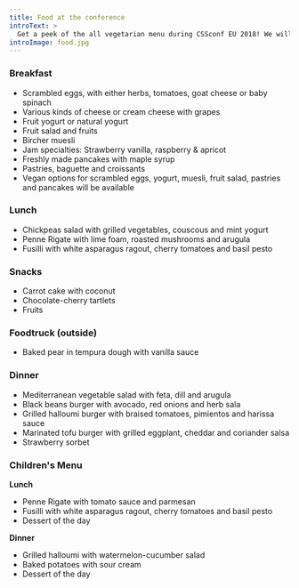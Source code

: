 ```yaml
---
title: Food at the conference
introText: >
  Get a peek of the all vegetarian menu during CSSconf EU 2018! We will also offer vegan options and a dedicated childrens menu. 🍳🥗🍔 
introImage: food.jpg
---
```


### Breakfast

* Scrambled eggs, with either herbs, tomatoes, goat cheese or baby spinach
* Various kinds of cheese or cream cheese with grapes
* Fruit yogurt or natural yogurt
* Fruit salad and fruits
* Bircher muesli
* Jam specialties: Strawberry vanilla, raspberry & apricot
* Freshly made pancakes with maple syrup
* Pastries, baguette and croissants
* Vegan options for scrambled eggs, yogurt, muesli, fruit salad, pastries and pancakes will be available

### Lunch

* Chickpeas salad with grilled vegetables, couscous and mint yogurt
* Penne Rigate with lime foam, roasted mushrooms and arugula
* Fusilli with white asparagus ragout, cherry tomatoes and basil pesto

### Snacks

* Carrot cake with coconut
* Chocolate-cherry tartlets
* Fruits

### Foodtruck (outside)

* Baked pear in tempura dough with vanilla sauce

### Dinner

* Mediterranean vegetable salad with feta, dill and arugula
* Black beans burger with avocado, red onions and herb sala
* Grilled halloumi burger with braised tomatoes, pimientos and harissa sauce
* Marinated tofu burger with grilled eggplant, cheddar and coriander salsa
* Strawberry sorbet

### Children's Menu

**Lunch**
* Penne Rigate with tomato sauce and parmesan
* Fusilli with white asparagus ragout, cherry tomatoes and basil pesto
* Dessert of the day

**Dinner**
* Grilled halloumi with watermelon-cucumber salad
* Baked potatoes with sour cream
* Dessert of the day
